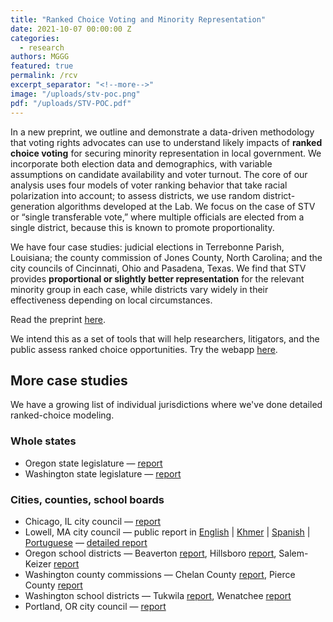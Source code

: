 ```yaml
---
title: "Ranked Choice Voting and Minority Representation"
date: 2021-10-07 00:00:00 Z
categories:
  - research
authors: MGGG
featured: true
permalink: /rcv
excerpt_separator: "<!--more-->"
image: "/uploads/stv-poc.png"
pdf: "/uploads/STV-POC.pdf"
---
```


In a new preprint, we outline and demonstrate a data-driven methodology that voting rights advocates can use to understand likely impacts of **ranked choice voting** for securing minority representation in local government. We incorporate both election data and demographics, with variable assumptions on candidate availability and voter turnout. The core of our analysis uses four models of voter ranking behavior that take racial polarization into account; to assess districts, we use random district-generation algorithms developed at the Lab. We focus on the case of STV or “single transferable vote,” where multiple officials are elected from a single district, because this is known to promote proportionality.

<!--more-->

We have four case studies: judicial elections in Terrebonne Parish, Louisiana; the county commission of Jones County, North Carolina; and the city councils of Cincinnati, Ohio and Pasadena, Texas. We find that STV provides **proportional or slightly better representation** for the relevant minority group in each case, while districts vary widely in their effectiveness depending on local circumstances.

Read the preprint [here](https://papers.ssrn.com/sol3/papers.cfm?abstract_id=3778021).  

We intend this as a set of tools that will help researchers, litigators, and the public assess ranked choice opportunities.  Try the webapp [here](https://mggg.github.io/rcv-webapp).

## More case studies
We have a growing list of individual jurisdictions where we've done detailed ranked-choice modeling.  

### Whole states

* Oregon state legislature &mdash; [report](https://mggg.org/publications/Oregon.pdf)
* Washington state legislature &mdash; [report](https://mggg.org/publications/Washington.pdf)

### Cities, counties, school boards

* Chicago, IL city council &mdash; [report](https://mggg.org/publications/Chicago.pdf)
* Lowell, MA city council &mdash; public report in [English](https://mggg.org/publications/Lowell-Report.pdf) | [Khmer](https://mggg.org/publications/Lowell-Report_KH.pdf) | [Spanish](https://mggg.org/publications/Lowell-Report_SP.pdf) | [Portuguese](https://mggg.org/publications/Lowell-Report_PT.pdf) &mdash; [detailed report](https://mggg.org/publications/Lowell-Detailed-Report.pdf)
* Oregon school districts &mdash; Beaverton [report](https://mggg.org/publications/Beaverton.pdf), Hillsboro [report](https://mggg.org/publications/Beaverton.pdf), Salem-Keizer [report](https://mggg.org/publications/Salem_Keizer.pdf)
* Washington county commissions &mdash; Chelan County [report](https://mggg.org/publications/Chelan_County.pdf), Pierce County  [report](https://mggg.org/publications/Pierce_County.pdf)
* Washington school districts &mdash;  Tukwila [report](https://mggg.org/publications/Tukwila.pdf), Wenatchee [report](https://mggg.org/publications/Wenatchee.pdf)
* Portland, OR city council &mdash; [report](https://mggg.org/publications/Portland.pdf)
